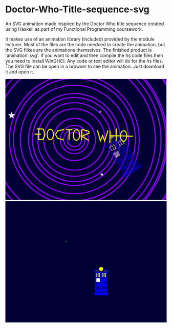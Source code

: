 # Doctor-Who-Title-sequence-svg
An SVG animation made inspired by the Doctor Who title sequence created using Haskell as part of my Functional Programming coursework.

It makes use of an animation library (included) provided by the module lecturer. 
Most of the files are the code needced to create the animation, but the SVG filkes are the animations themselves. 
The finished product is 'animation'.svg'.
If you want to edit and then compile the hs code files then you need to install WinGHCI. Any code or text editor will do for the hs files.
The SVG file can be open in a browser to see the animation. Just download it and open it.

![Screenshot](animation_thumbnail.png)
![SVG file](animation.svg)
